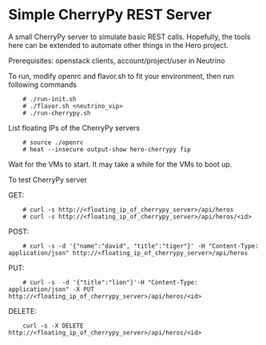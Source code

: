 # Simple CherryPy REST Server
A small CherryPy server to simulate basic REST calls. Hopefully, the tools here can be extended to automate other things in the Hero project.

Prerequisites: openstack clients, account/project/user in Neutrino

To run, modify openrc and flavor.sh to fit your environment, then run following commands
```
    # ./run-init.sh
    # ./flavor.sh <neutrino_vip>
    # ./run-cherrypy.sh
```

List floating IPs of the CherryPy servers
```
    # source ./openrc
    # heat --insecure output-show hero-cherrypy fip
```

Wait for the VMs to start. It may take a while for the VMs to boot up.

To test CherryPy server

GET:
```
    # curl -s http://<floating_ip_of_cherrypy_server>/api/heros
    # curl -s http://<floating_ip_of_cherrypy_server>/api/heros/<id>
```

POST:
```
    # curl -s -d '{"name":"david", "title":"tiger"}' -H "Content-Type: application/json" http://<floating_ip_of_cherrypy_server>/api/heros
```


PUT:
```
    # curl -s  -d '{"title":"lion"}'-H "Content-Type: application/json" -X PUT http://<floating_ip_of_cherrypy_server>/api/heros/<id>
```

DELETE:
```
    curl -s -X DELETE http://<floating_ip_of_cherrypy_server>/api/heros/<id>
```

